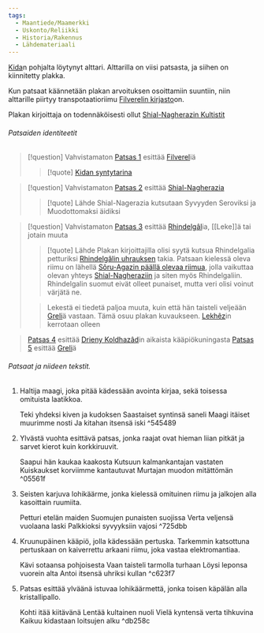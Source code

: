 ```yaml
---
tags:
  - Maantiede/Maamerkki
  - Uskonto/Reliikki
  - Historia/Rakennus
  - Lähdemateriaali
---
```

[Kida](Kita.md)n pohjalta löytynyt alttari. Alttarilla on viisi patsasta, ja siihen on kiinnitetty plakka.

Kun patsaat käännetään plakan arvoituksen osoittamiin suuntiin, niin alttarille piirtyy transpotaatioriimu [Filverelin kirjasto](Filverelin%20kirjasto.md)on.

Plakan kirjoittaja on todennäköisesti ollut [Shial-Nagherazin Kultistit](Shial-Nagherazin%20Kultistit.md)

###### Patsaiden identiteetit

>[!question] Vahvistamaton 
>[Patsas 1](#^545489) esittää [Filverel](Filverel.md)iä
>>[!quote] [Kidan syntytarina](Kita.md#^8b744e)
>

>[!question] Vahvistamaton 
>[Patsas 2](#^05561f) esittää [Shial-Nagherazia](Shial-Nagheraz.md)
>>[!quote] Lähde 
>>Shial-Nagerazia kutsutaan Syvyyden Seroviksi ja Muodottomaksi äidiksi

>[!question] Vahvistamaton 
>[Patsas 3](#^725dbb) esittää [Rhindelgâl](Rhindelgâl.md)ia, [[Leke]]ä tai jotain muuta
>>[!quote] Lähde 
>>Plakan kirjoittajilla olisi syytä kutsua Rhindelgalia petturiksi [Rhindelgâlin uhrauksen](Rhindelgâlin%20uhraus.md) takia. Patsaan kielessä oleva riimu on lähellä [Sôru-Agazin päällä olevaa riimua](Salaperäiset%20riimut.md#^ec6250), jolla vaikuttaa olevan yhteys [Shial-Nagheraziin](Shial-Nagheraz.md) ja siten myös Rhindelgaliin. Rhindelgalin suomut eivät olleet punaiset, mutta veri olisi voinut värjätä ne.
>
>>Lekestä ei tiedetä paljoa muuta, kuin että hän taisteli veljeään [Greli](Grezli.md)ä vastaan. Tämä osuu plakan kuvaukseen. [Lekhêz](Lekhêz.md)in kerrotaan olleen 


>[Patsas 4](#^c623f7) esittää [Drieny Koldhazâd](Drieny%20Koldhazâd.md)in aikaista kääpiökuningasta
>[Patsas 5](#^db258c) esittää [Greli](Grezli.md)ä

###### Patsaat ja niideen tekstit.

1. Haltija maagi, joka pitää kädessään avointa kirjaa, sekä toisessa omituista laatikkoa.

	Teki yhdeksi kiven ja kudoksen Saastaiset syntinsä saneli Maagi itäiset muurimme nosti Ja kitahan itsensä iski
 ^545489
2. Ylvästä vuohta esittävä patsas, jonka raajat ovat hieman liian pitkät ja sarvet kierot kuin korkkiruuvit.

	Saapui hän kaukaa kaakosta Kutsuun kalmankantajan vastaten Kuiskaukset korviimme kantautuvat Murtajan muodon mitättömän
 ^05561f
3.  Seisten karjuva lohikäärme, jonka kielessä omituinen riimu ja jalkojen alla kasoittain ruumiita.

	Petturi etelän maiden Suomujen punaisten suojissa Verta veljensä vuolaana laski Palkkioksi syvyyksiin vajosi
 ^725dbb
4. Kruunupäinen kääpiö, jolla kädessään pertuska. Tarkemmin katsottuna pertuskaan on kaiverrettu arkaani riimu, joka vastaa elektromantiaa.

	Kävi sotaansa pohjoisesta Vaan taisteli tarmolla turhaan Löysi leponsa vuorein alta Antoi itsensä uhriksi kullan
 ^c623f7
5.  Patsas esittää ylväänä istuvaa lohikäärmettä, jonka toisen käpälän alla kristallipallo.

	Kohti itää kiitävänä Lentää kultainen nuoli Vielä kyntensä verta tihkuvina Kaikuu kidastaan loitsujen alku ^db258c



